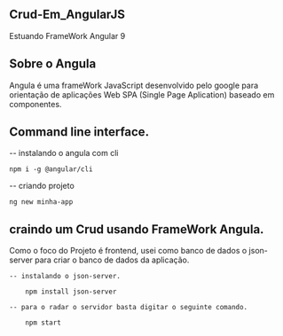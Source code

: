 ## Crud-Em_AngularJS
Estuando FrameWork Angular 9
## Sobre o Angula 

Angula é uma frameWork JavaScript desenvolvido pelo google para orientação de aplicações Web SPA (Single Page Aplication) baseado em componentes.

## Command line interface.

-- instalando o angula com cli

    npm i -g @angular/cli

-- criando projeto 

    ng new minha-app

## craindo um Crud usando FrameWork Angula.

Como o foco do Projeto é frontend, usei como banco de dados o json-server para criar o banco de dados da aplicação.

    -- instalando o json-server. 

        npm install json-server

    -- para o radar o servidor basta digitar o seguinte comando.

        npm start




